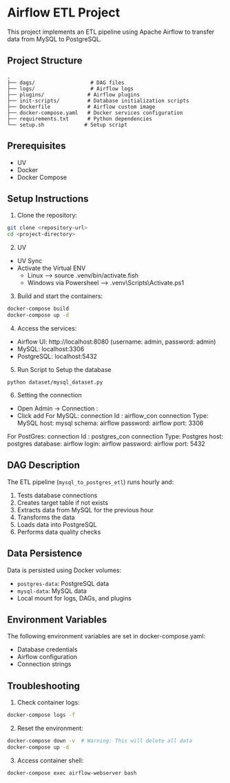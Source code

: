 # Airflow ETL Project

This project implements an ETL pipeline using Apache Airflow to transfer data from MySQL to PostgreSQL.

## Project Structure
```
.
├── dags/                  # DAG files
├── logs/                  # Airflow logs
├── plugins/              # Airflow plugins
├── init-scripts/         # Database initialization scripts
├── Dockerfile            # Airflow custom image
├── docker-compose.yaml   # Docker services configuration
├── requirements.txt      # Python dependencies
└── setup.sh             # Setup script
```

## Prerequisites
- UV
- Docker
- Docker Compose

## Setup Instructions


1. Clone the repository:
```bash
git clone <repository-url>
cd <project-directory>
```

2. UV 
- UV Sync
- Activate the Virtual ENV 
    * Linux --> source .venv/bin/activate.fish
    * Windows via Powersheel --> .venv\Scripts\Activate.ps1


3. Build and start the containers:
```bash
docker-compose build
docker-compose up -d
```

4. Access the services:
- Airflow UI: http://localhost:8080 (username: admin, password: admin)
- MySQL: localhost:3306
- PostgreSQL: localhost:5432

5. Run Script to Setup the database
```
python dataset/mysql_dataset.py
```
6. Setting the connection
- Open Admin -> Connection :
- Click add 
For MySQL:
connection Id : airflow_con
connection Type: MySQL
host: mysql
schema: airflow
password: airflow
port: 3306

For PostGres:
connection Id : postgres_con
connection Type: Postgres
host: postgres
database: airflow
login: airflow
password: airflow
port: 5432

## DAG Description
The ETL pipeline (`mysql_to_postgres_etl`) runs hourly and:
1. Tests database connections
2. Creates target table if not exists
3. Extracts data from MySQL for the previous hour
4. Transforms the data
5. Loads data into PostgreSQL
6. Performs data quality checks

## Data Persistence
Data is persisted using Docker volumes:
- `postgres-data`: PostgreSQL data
- `mysql-data`: MySQL data
- Local mount for logs, DAGs, and plugins

## Environment Variables
The following environment variables are set in docker-compose.yaml:
- Database credentials
- Airflow configuration
- Connection strings

## Troubleshooting
1. Check container logs:
```bash
docker-compose logs -f
```

2. Reset the environment:
```bash
docker-compose down -v  # Warning: This will delete all data
docker-compose up -d
```

3. Access container shell:
```bash
docker-compose exec airflow-webserver bash
```
